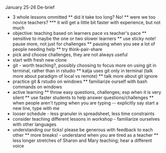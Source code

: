 January 25-26 De-brief 
* 3 whole lessons ommitted
** did it take too long? No! 
** were we too novice teachers? 
*** it will get a little bit faster with experience, but not much
* objective: teaching based on learners pace vs teacher's pace
** sensitive to maybe the one or two slower learners
** use sticky note! pause more, not just for challenges
** pausing when you see a lot of people needing help
** try think-pair-share
* pick and choose challenges, they are not always useful
* start with fresh new clone
* git - worth teaching?, possibly choosing to focus more on using git in terminal, rather than in rstudio
** katja uses git only in terminal (talk more about paradigm of local vs remote)
** talk more about git ignore
* practice git & rstudio on windows
** familiarize ourself with bash commands on windows
* active learning
** throw easy questions, challenges; esp when it is very silent
** use faster students to help answer questions/challenges
** when people aren't typing when you are typing -- explicitly say start a new line, type with me
* looser schedule - less granuler in spreadsheet, less time constraints
* consider teaching different lessons in workshop - familiarize ourselves with other languages
* understanding our ticks! please be generous with feedback to each other
** more breaks! - understand when you are tired as a teacher
** less longer stretches of Sharon and Mary teaching; hear a different voice
